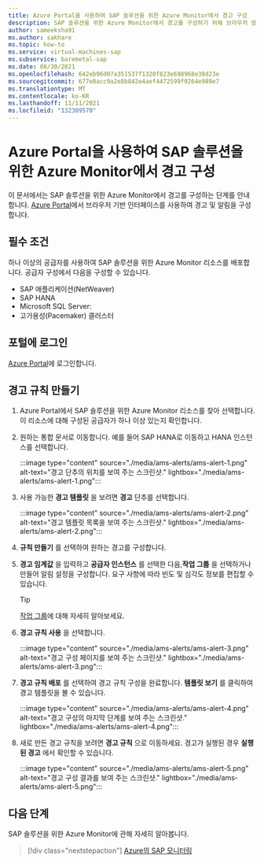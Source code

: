 ```yaml
---
title: Azure Portal을 사용하여 SAP 솔루션을 위한 Azure Monitor에서 경고 구성
description: SAP 솔루션을 위한 Azure Monitor에서 경고를 구성하기 위해 브라우저 방법을 사용하는 방법을 알아봅니다.
author: sameeksha91
ms.author: sakhare
ms.topic: how-to
ms.service: virtual-machines-sap
ms.subservice: baremetal-sap
ms.date: 08/30/2021
ms.openlocfilehash: 642eb96d07a351537f1320f823e698968e38d23e
ms.sourcegitcommit: 677e8acc9a2e8b842e4aef4472599f9264e989e7
ms.translationtype: MT
ms.contentlocale: ko-KR
ms.lasthandoff: 11/11/2021
ms.locfileid: "132309570"
---
```

# <a name="configure-alerts-in-azure-monitor-for-sap-solutions-by-using-the-azure-portal"></a>Azure Portal을 사용하여 SAP 솔루션을 위한 Azure Monitor에서 경고 구성

이 문서에서는 SAP 솔루션을 위한 Azure Monitor에서 경고를 구성하는 단계를 안내합니다. [Azure Portal](https://azure.microsoft.com/features/azure-portal)에서 브라우저 기반 인터페이스를 사용하여 경고 및 알림을 구성합니다.

## <a name="prerequisites"></a>필수 조건

하나 이상의 공급자를 사용하여 SAP 솔루션을 위한 Azure Monitor 리소스를 배포합니다. 공급자 구성에서 다음을 구성할 수 있습니다. 
- SAP 애플리케이션(NetWeaver)
- SAP HANA
- Microsoft SQL Server:
- 고가용성(Pacemaker) 클러스터

## <a name="sign-in-to-the-portal"></a>포털에 로그인

[Azure Portal](https://portal.azure.com)에 로그인합니다.

## <a name="create-an-alert-rule"></a>경고 규칙 만들기

1.  Azure Portal에서 SAP 솔루션을 위한 Azure Monitor 리소스를 찾아 선택합니다. 이 리소스에 대해 구성된 공급자가 하나 이상 있는지 확인합니다. 
2.  원하는 통합 문서로 이동합니다. 예를 들어 SAP HANA로 이동하고 HANA 인스턴스를 선택합니다.

    :::image type="content" source="./media/ams-alerts/ams-alert-1.png" alt-text="경고 단추의 위치를 보여 주는 스크린샷." lightbox="./media/ams-alerts/ams-alert-1.png":::
  
3.  사용 가능한 **경고 템플릿** 을 보려면 **경고** 단추를 선택합니다.

    :::image type="content" source="./media/ams-alerts/ams-alert-2.png" alt-text="경고 템플릿 목록을 보여 주는 스크린샷." lightbox="./media/ams-alerts/ams-alert-2.png":::
    
4.  **규칙 만들기** 를 선택하여 원하는 경고를 구성합니다.
5.  **경고 임계값** 을 입력하고 **공급자 인스턴스** 를 선택한 다음,**작업 그룹** 을 선택하거나 만들어 알림 설정을 구성합니다. 요구 사항에 따라 빈도 및 심각도 정보를 편집할 수 있습니다.

    >[!Tip]
    > [작업 그룹](../../../azure-monitor/alerts/action-groups.md)에 대해 자세히 알아보세요. 
    
7.  **경고 규칙 사용** 을 선택합니다.

    :::image type="content" source="./media/ams-alerts/ams-alert-3.png" alt-text="경고 구성 페이지를 보여 주는 스크린샷." lightbox="./media/ams-alerts/ams-alert-3.png":::
    
7.  **경고 규칙 배포** 를 선택하여 경고 규칙 구성을 완료합니다. **템플릿 보기** 를 클릭하여 경고 템플릿을 볼 수 있습니다.

    :::image type="content" source="./media/ams-alerts/ams-alert-4.png" alt-text="경고 구성의 마지막 단계를 보여 주는 스크린샷." lightbox="./media/ams-alerts/ams-alert-4.png":::
    
8.  새로 만든 경고 규칙을 보려면 **경고 규칙** 으로 이동하세요. 경고가 실행된 경우 **실행된 경고** 에서 확인할 수 있습니다.

    :::image type="content" source="./media/ams-alerts/ams-alert-5.png" alt-text="경고 구성 결과를 보여 주는 스크린샷." lightbox="./media/ams-alerts/ams-alert-5.png":::

## <a name="next-steps"></a>다음 단계

SAP 솔루션을 위한 Azure Monitor에 관해 자세히 알아봅니다.

> [!div class="nextstepaction"]
> [Azure의 SAP 모니터링](monitor-sap-on-azure.md)
